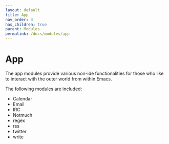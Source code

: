 ```yaml
---
layout: default
title: App
nav_order: 3
has_children: true
parent: Modules
permalink: /docs/modules/app
---
```



# App

The app modules provide various non-ide functionalities for those
who like to interact with the outer world from within Emacs.

The following modules are included:

* Calendar
* Email
* IRC
* Notmuch
* regex
* rss
* twitter
* write
